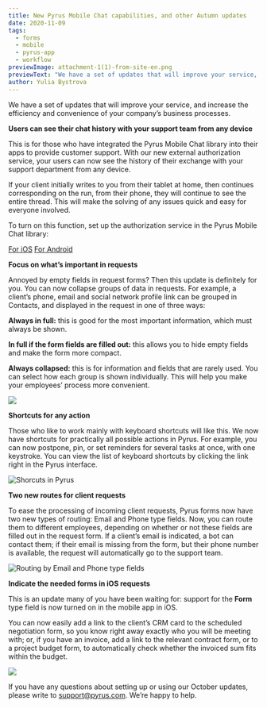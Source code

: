 ```yaml
---
title: New Pyrus Mobile Chat capabilities, and other Autumn updates
date: 2020-11-09
tags:
  - forms
  - mobile
  - pyrus-app
  - workflow
previewImage: attachment-1(1)-from-site-en.png
previewText: "We have a set of updates that will improve your service, and increase the efficiency and convenience of your company’s business processes."
author: Yulia Bystrova
---
```

We have a set of updates that will improve your service, and increase the efficiency and convenience of your company’s business processes.

**Users can see their chat history with your support team from any device**

This is for those who have integrated the Pyrus Mobile Chat library into their apps to provide customer support. With our new external authorization service, your users can now see the history of their exchange with your support department from any device.

If your client initially writes to you from their tablet at home, then continues corresponding on the run, from their phone, they will continue to see the entire thread. This will make the solving of any issues quick and easy for everyone involved.

To turn on this function, set up the authorization service in the Pyrus Mobile Chat library:

[For iOS](https://pyrus.com/en/help/integrations/mobile-chat-ios) [For Android](https://pyrus.com/en/help/integrations/mobile-chat-android)

**Focus on what’s important in requests**

Annoyed by empty fields in request forms? Then this update is definitely for you. You can now collapse groups of data in requests. For example, a client’s phone, email and social network profile link can be grouped in Contacts, and displayed in the request in one of three ways:

**Always in full:** this is good for the most important information, which must always be shown.

**In full if the form fields are filled out:** this allows you to hide empty fields and make the form more compact.

**Always collapsed:** this is for information and fields that are rarely used. You can select how each group is shown individually. This will help you make your employees’ process more convenient.

![](collapsed.webp)

**Shortcuts for any action**

Those who like to work mainly with keyboard shortcuts will like this. We now have shortcuts for practically all possible actions in Pyrus. For example, you can now postpone, pin, or set reminders for several tasks at once, with one keystroke. You can view the list of keyboard shortcuts by clicking the link right in the Pyrus interface.

![Shorcuts in Pyrus](shortcuts.webp)

**Two new routes for client requests**

To ease the processing of incoming client requests, Pyrus forms now have two new types of routing: Email and Phone type fields. Now, you can route them to different employees, depending on whether or not these fields are filled out in the request form. If a client’s email is indicated, a bot can contact them; if their email is missing from the form, but their phone number is available, the request will automatically go to the support team.

![Routing by Email and Phone type fields](rout.webp)

**Indicate the needed forms in iOS requests**

This is an update many of you have been waiting for: support for the **Form** type field is now turned on in the mobile app in iOS.

You can now easily add a link to the client’s CRM card to the scheduled negotiation form, so you know right away exactly who you will be meeting with; or, if you have an invoice, add a link to the relevant contract form, or to a project budget form, to automatically check whether the invoiced sum fits within the budget.

![](iOS_FormField-6-1.webp)

If you have any questions about setting up or using our October updates, please write to [support@pyrus.com](mailto:support@pyrus.com). We’re happy to help.